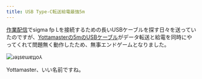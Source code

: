 ```yaml
---
title: USB Type-C転送給電最強5m
---
```

[作業配信](https://www.youtube.com/c/r7kamura)でsigma fp Lを接続するための長いUSBケーブルを探す日々を送っていたのですが、[Yottamasterの5mのUSBケーブル](https://www.amazon.co.jp/dp/B09Y1BY75P)がデータ転送と給電を同時にやってくれて問題無く動作したため、無事エンドゲームとなりました。

![](https://lh6.googleusercontent.com/O65E9lAJFI5Obf6pZ165JytSfHbx4jakyCDX3kYwvvtt5ysuLoKJ-UJqkn6Ymos9B722AhZ05hmpNHFYW3eMb0Fntv0Soqfm5-2Q8zF1YHLjob6vmnkRr44w1ocBDn4-5NKFe5b7zi2kqM41uzQylec9-P-ygGgEHNFkr4sVaum_I1qa_pq-av_ns3hLVA "ɹǝʇsɐɯɐʇʇo⅄")

Yottamaster、いい名前ですね。
